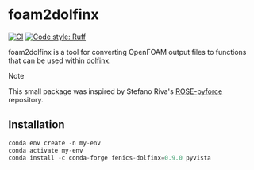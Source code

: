 # foam2dolfinx

[![CI](https://github.com/festim-dev/FESTIM/actions/workflows/ci.yml/badge.svg)](https://github.com/festim-dev/FESTIM/actions/workflows/ci.yml)
[![Code style: Ruff](https://img.shields.io/endpoint?url=https://raw.githubusercontent.com/astral-sh/ruff/main/assets/badge/v2.json)](https://github.com/astral-sh/ruff)

foam2dolfinx is a tool for converting OpenFOAM output files to functions that can be used within [dolfinx](https://github.com/FEniCS/dolfinx).

> [!NOTE]  
> This small package was inspired by Stefano Riva's [ROSE-pyforce](https://github.com/ERMETE-Lab/ROSE-pyforce) repository.

## Installation

```python
conda env create -n my-env
conda activate my-env
conda install -c conda-forge fenics-dolfinx=0.9.0 pyvista
```